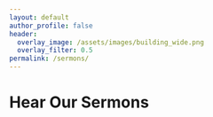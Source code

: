 ```yaml
---
layout: default
author_profile: false
header:
  overlay_image: /assets/images/building_wide.png
  overlay_filter: 0.5
permalink: /sermons/
---
```


# Hear Our Sermons

<script language="JavaScript" type="text/javascript">document.write("<" + "script  src='https://www.sermonaudio.com/code_sermonlist.asp?sourceid=lbcofhopemills&style=2&hideheader=false&hidelogo=false&alwaysbible=false&rows=30&sourcehref=" + escape(location.href) + "'><","/script>");</script>